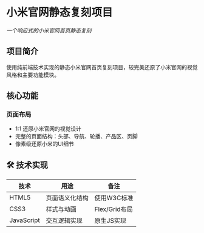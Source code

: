 # 小米官网静态复刻项目

*一个响应式的小米官网首页静态复刻*

##  项目简介

使用纯前端技术实现的静态小米官网首页复刻项目，较完美还原了小米官网的视觉风格和主要功能模块。

##  核心功能

###  页面布局
- 1:1 还原小米官网的视觉设计
- 完整的页面结构：头部、导航、轮播、产品区、页脚
- 像素级还原小米的UI细节


## 🛠️ 技术实现

| 技术        | 用途                          | 备注                     |
|-------------|-------------------------------|--------------------------|
| HTML5       | 页面语义化结构                | 使用W3C标准             |
| CSS3        | 样式与动画                    | Flex/Grid布局           |
| JavaScript  | 交互逻辑实现                  | 原生JS实现              |


